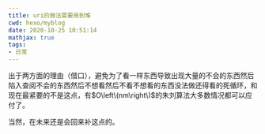 ```yaml
---
title: uri的做法需要用到堆
cwd: hexo/myblog
date: 2020-10-25 10:51:14
mathjax: true
tags:
- 日常
---
```


出于两方面的理由（借口），避免为了看一样东西导致出现大量的不会的东西然后陷入查阅不会的东西然后不想看然后不看不想看的东西没法做还得看的死循环，和现在最紧要的不是这点，有$O\left\(nm\right\)$的朱刘算法大多数情况都可以应付了。

当然，在未来还是会回来补这点的。

